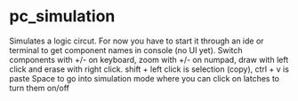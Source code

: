 # pc_simulation

Simulates a logic circut.
For now you have to start it through an ide or terminal to get component names in console (no UI yet). 
Switch components with +/- on keyboard, zoom with +/- on numpad, draw with left click and erase with right click. shift + left click is selection (copy), ctrl + v is paste
Space to go into simulation mode where you can click on latches to turn them on/off
